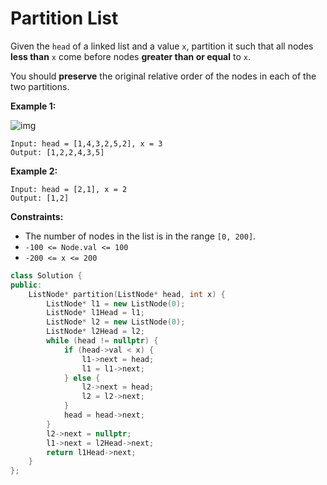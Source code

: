 # Partition List

Given the `head` of a linked list and a value `x`, partition it such that all nodes **less than** `x` come before nodes **greater than or equal** to `x`.

You should **preserve** the original relative order of the nodes in each of the two partitions.

 

**Example 1:**

![img](https://assets.leetcode.com/uploads/2021/01/04/partition.jpg)

```
Input: head = [1,4,3,2,5,2], x = 3
Output: [1,2,2,4,3,5]
```

**Example 2:**

```
Input: head = [2,1], x = 2
Output: [1,2]
```

 

**Constraints:**

- The number of nodes in the list is in the range `[0, 200]`.
- `-100 <= Node.val <= 100`
- `-200 <= x <= 200`

```c++
class Solution {
public:
    ListNode* partition(ListNode* head, int x) {
        ListNode* l1 = new ListNode(0);
        ListNode* l1Head = l1;
        ListNode* l2 = new ListNode(0);
        ListNode* l2Head = l2;
        while (head != nullptr) {
            if (head->val < x) {
                l1->next = head;
                l1 = l1->next;
            } else {
                l2->next = head;
                l2 = l2->next;
            }
            head = head->next;
        }
        l2->next = nullptr;
        l1->next = l2Head->next;
        return l1Head->next;
    }
};
```


